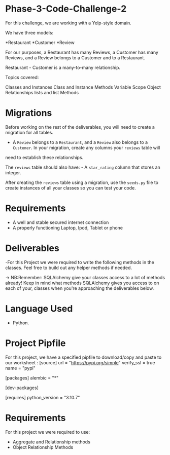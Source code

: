 # Phase-3-Code-Challenge-2
For this challenge, we are working with a Yelp-style domain.

We have three models:

*Restaurant
*Customer
*Review

For our purposes, a Restaurant has many Reviews, a Customer has many Reviews, and a Review belongs to a Customer and to a Restaurant.

Restaurant - Customer is a many-to-many relationship.

Topics covered:

Classes and Instances
Class and Instance Methods
Variable Scope
Object Relationships
lists and list Methods

# Migrations
Before working on the rest of the deliverables, you will need to create a migration for all tables.

 

- A `Review` belongs to a `Restaurant`, and a `Review` also belongs to a  `Customer`.  In your migration, create any columns your `reviews` table will

 need to establish these relationships.

The `reviews` table should also have:  - A `star_rating` column that stores an integer.
 

After creating the `reviews` table using a migration, use the `seeds.py` file to create instances of all your classes so you can test your code.

# Requirements
- A well and stable secured internet connection
- A properly functioning Laptop, Ipod, Tablet or phone

# Deliverables
-For this Project we were required to write the following methods in the classes. Feel free to build out any helper methods if needed.

-> NB:Remember: SQLAlchemy give your classes access to a lot of methods already! Keep in mind what methods SQLAlchemy gives you access to on each of your, classes when you're approaching the deliverables below.

# Language Used
* Python.


# Project Pipfile
For this project, we have a specified pipfile to download/copy and paste to our worksheet :
    [source]
    url = "https://pypi.org/simple"
    verify_ssl = true
    name = "pypi"

[packages]
alembic = "*"

[dev-packages]

[requires]
python_version = "3.10.7"

# Requirements
For this project we were required to use:
* Aggregate and Relationship methods
* Object Relationship Methods